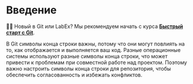# Введение

<div class="alert alert-warning" role="alert">
<p>🧑‍💻 Новый в Git или LabEx? Мы рекомендуем начать с курса <b><a style="color: unset;text-decoration: underline;" href="https://labex.io/courses/quick-start-with-git" target="_blank">Быстрый старт с Git</a></b>.</p>
</div>

В Git символы конца строки важны, потому что они могут повлиять на то, как отображается и выполняется ваш код. Разные операционные системы используют разные символы конца строки, что может привести к проблемам при совместной работе над проектом. Поэтому важно настроить символы конца строки для репозитория, чтобы обеспечить согласованность и избежать конфликтов.
